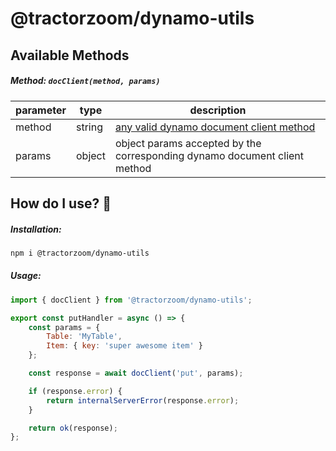# @tractorzoom/dynamo-utils

## Available Methods

##### Method: `docClient(method, params)`

| parameter | type   | description                                                                                                                     |
| --------- | ------ | ------------------------------------------------------------------------------------------------------------------------------- |
| method    | string | [any valid dynamo document client method](https://docs.aws.amazon.com/AWSJavaScriptSDK/latest/AWS/DynamoDB/DocumentClient.html) |
| params    | object | object params accepted by the corresponding dynamo document client method                                                       |

## How do I use? :thinking:

##### Installation:

```bash
npm i @tractorzoom/dynamo-utils
```

##### Usage:

```js
import { docClient } from '@tractorzoom/dynamo-utils';

export const putHandler = async () => {
    const params = {
        Table: 'MyTable',
        Item: { key: 'super awesome item' }
    };

    const response = await docClient('put', params);

    if (response.error) {
        return internalServerError(response.error);
    }

    return ok(response);
};
```
